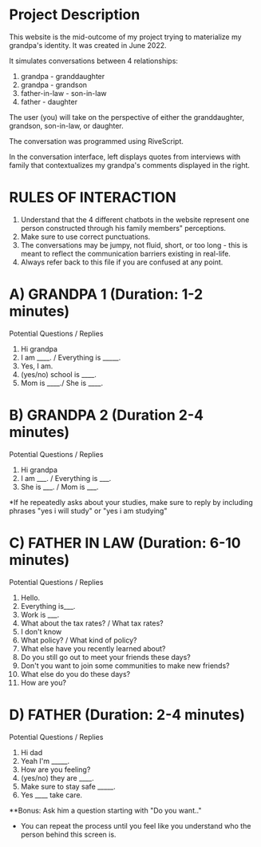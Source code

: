 # Project Description

This website is the mid-outcome of my project trying to materialize my grandpa's identity. It was created in June 2022. 

It simulates conversations between 4 relationships: 
  1) grandpa - granddaughter
  2) grandpa - grandson
  3) father-in-law - son-in-law
  4) father - daughter

The user (you) will take on the perspective of either the granddaughter, grandson, son-in-law, or daughter.

The conversation was programmed using RiveScript. 

In the conversation interface, left displays quotes from interviews with family that contextualizes my grandpa's comments displayed in the right. 


# RULES OF INTERACTION

1. Understand that the 4 different chatbots in the website represent one person constructed through his family members" perceptions.
2. Make sure to use correct punctuations.
3. The conversations may be jumpy, not fluid, short, or too long - this is meant to reflect the communication barriers existing in real-life. 
4. Always refer back to this file if you are confused at any point.

# A) GRANDPA 1 (Duration: 1-2 minutes)

Potential Questions / Replies 
1. Hi grandpa
2. I am ____. / Everything is _____.
3. Yes, I am.
4. (yes/no) school is ____.
5. Mom is ____./ She is ____.

# B) GRANDPA 2 (Duration 2-4 minutes) 

Potential Questions / Replies 
1. Hi grandpa
2. I am ___. / Everything is ___.
3. She is ___. / Mom is ___.

*If he repeatedly asks about your studies, make sure to reply by including phrases "yes i will study" or "yes i am studying"


# C) FATHER IN LAW (Duration: 6-10 minutes)

Potential Questions / Replies 
1. Hello.
2. Everything is___.
3. Work is ___.
4. What about the tax rates? / What tax rates?
5. I don't know
6. What policy? / What kind of policy?
7. What else have you recently learned about?
8. Do you still go out to meet your friends these days?
9. Don't you want to join some communities to make new friends?
10. What else do you do these days?
11. How are you?

# D) FATHER (Duration: 2-4 minutes)

Potential Questions / Replies 
1. Hi dad
2. Yeah I'm _____.
3. How are you feeling?
4. (yes/no) they are ____.
5. Make sure to stay safe _____.
6. Yes ____ take care.

**Bonus: Ask him a question starting with "Do you want.." 


- You can repeat the process until you feel like you understand who the person behind this screen is.
